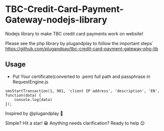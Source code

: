 # TBC-Credit-Card-Payment-Gateway-nodejs-library

Nodejs library to make TBC credit card payments work on website!

Please see the php library by plugandplay to follow the important steps` https://github.com/plugandpay/tbc-credit-card-payment-gateway-php-lib

## Usage

- Put Your certificate(converted to .pem) full path and passphrase in RequestEngine.js

```
smsStartTransaction(1, 981, 'client IP address', 'description', 'EN', function(data) {
    console.log(data)
});
```

Inspired by @plugandplay 🙂

Simple? Hit a star! 😁
Anything needs clarification? Ready to help 😉 
